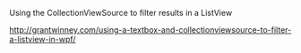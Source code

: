 Using the CollectionViewSource to filter results in a ListView

http://grantwinney.com/using-a-textbox-and-collectionviewsource-to-filter-a-listview-in-wpf/